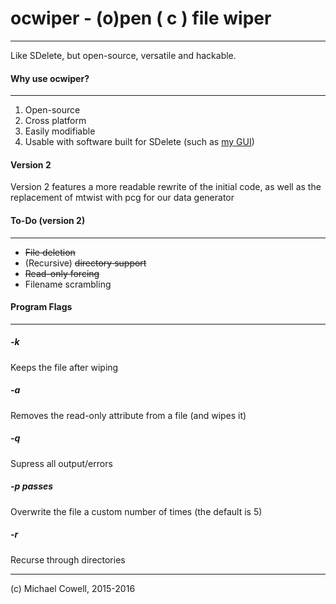 # ocwiper - (o)pen ( c ) file wiper
---
Like SDelete, but open-source, versatile and hackable.

#### Why use ocwiper?
---
1. Open-source
2. Cross platform
3. Easily modifiable
4. Usable with software built for SDelete (such as [my GUI](https://github.com/compl3x/SDelete2-FileGone))

#### Version 2

Version 2 features a more readable rewrite of the initial code, as well as the replacement of mtwist with pcg for our data generator

#### To-Do (version 2)
---

* ~~File deletion~~
* (Recursive) ~~directory support~~
* ~~Read-only forcing~~
* Filename scrambling

#### Program Flags
---
##### -k
Keeps the file after wiping
##### -a
Removes the read-only attribute from a file (and wipes it)
##### -q
Supress all output/errors
##### -p passes
Overwrite the file a custom number of times (the default is 5)
##### -r
Recurse through directories

---
(c) Michael Cowell, 2015-2016
